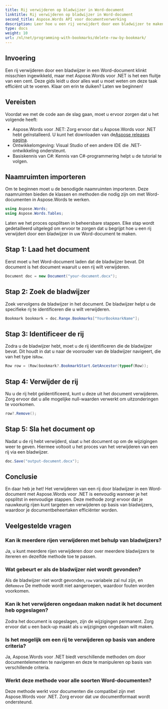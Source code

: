 ```yaml
---
title: Rij verwijderen op bladwijzer in Word-document
linktitle: Rij verwijderen op bladwijzer in Word-document
second_title: Aspose.Words API voor documentverwerking
description: Leer hoe u een rij verwijdert door een bladwijzer te maken in een Word-document met Aspose.Words voor .NET. Volg onze stapsgewijze handleiding voor efficiënt documentbeheer.
type: docs
weight: 10
url: /nl/net/programming-with-bookmarks/delete-row-by-bookmark/
---
```

## Invoering

Een rij verwijderen door een bladwijzer in een Word-document klinkt misschien ingewikkeld, maar met Aspose.Words voor .NET is het een fluitje van een cent. Deze gids leidt u door alles wat u moet weten om deze taak efficiënt uit te voeren. Klaar om erin te duiken? Laten we beginnen!

## Vereisten

Voordat we met de code aan de slag gaan, moet u ervoor zorgen dat u het volgende heeft:

-  Aspose.Words voor .NET: Zorg ervoor dat u Aspose.Words voor .NET hebt geïnstalleerd. U kunt het downloaden van de[Aspose releases pagina](https://releases.aspose.com/words/net/).
- Ontwikkelomgeving: Visual Studio of een andere IDE die .NET-ontwikkeling ondersteunt.
- Basiskennis van C#: Kennis van C#-programmering helpt u de tutorial te volgen.

## Naamruimten importeren

Om te beginnen moet u de benodigde naamruimten importeren. Deze naamruimten bieden de klassen en methoden die nodig zijn om met Word-documenten in Aspose.Words te werken.

```csharp
using Aspose.Words;
using Aspose.Words.Tables;
```

Laten we het proces opsplitsen in beheersbare stappen. Elke stap wordt gedetailleerd uitgelegd om ervoor te zorgen dat u begrijpt hoe u een rij verwijdert door een bladwijzer in uw Word-document te maken.

## Stap 1: Laad het document

Eerst moet u het Word-document laden dat de bladwijzer bevat. Dit document is het document waaruit u een rij wilt verwijderen.

```csharp
Document doc = new Document("your-document.docx");
```

## Stap 2: Zoek de bladwijzer

Zoek vervolgens de bladwijzer in het document. De bladwijzer helpt u de specifieke rij te identificeren die u wilt verwijderen.

```csharp
Bookmark bookmark = doc.Range.Bookmarks["YourBookmarkName"];
```

## Stap 3: Identificeer de rij

 Zodra u de bladwijzer hebt, moet u de rij identificeren die de bladwijzer bevat. Dit houdt in dat u naar de voorouder van de bladwijzer navigeert, die van het type is`Row`.

```csharp
Row row = (Row)bookmark?.BookmarkStart.GetAncestor(typeof(Row));
```

## Stap 4: Verwijder de rij

Nu u de rij hebt geïdentificeerd, kunt u deze uit het document verwijderen. Zorg ervoor dat u alle mogelijke null-waarden verwerkt om uitzonderingen te voorkomen.

```csharp
row?.Remove();
```

## Stap 5: Sla het document op

Nadat u de rij hebt verwijderd, slaat u het document op om de wijzigingen weer te geven. Hiermee voltooit u het proces van het verwijderen van een rij via een bladwijzer.

```csharp
doc.Save("output-document.docx");
```

## Conclusie

En daar heb je het! Het verwijderen van een rij door bladwijzer in een Word-document met Aspose.Words voor .NET is eenvoudig wanneer je het opsplitst in eenvoudige stappen. Deze methode zorgt ervoor dat je nauwkeurig rijen kunt targeten en verwijderen op basis van bladwijzers, waardoor je documentbeheertaken efficiënter worden.

## Veelgestelde vragen

### Kan ik meerdere rijen verwijderen met behulp van bladwijzers?
Ja, u kunt meerdere rijen verwijderen door over meerdere bladwijzers te itereren en dezelfde methode toe te passen.

### Wat gebeurt er als de bladwijzer niet wordt gevonden?
 Als de bladwijzer niet wordt gevonden,`row` variabele zal nul zijn, en de`Remove` De methode wordt niet aangeroepen, waardoor fouten worden voorkomen.

### Kan ik het verwijderen ongedaan maken nadat ik het document heb opgeslagen?
Zodra het document is opgeslagen, zijn de wijzigingen permanent. Zorg ervoor dat u een back-up maakt als u wijzigingen ongedaan wilt maken.

### Is het mogelijk om een rij te verwijderen op basis van andere criteria?
Ja, Aspose.Words voor .NET biedt verschillende methoden om door documentelementen te navigeren en deze te manipuleren op basis van verschillende criteria.

### Werkt deze methode voor alle soorten Word-documenten?
Deze methode werkt voor documenten die compatibel zijn met Aspose.Words voor .NET. Zorg ervoor dat uw documentformaat wordt ondersteund.